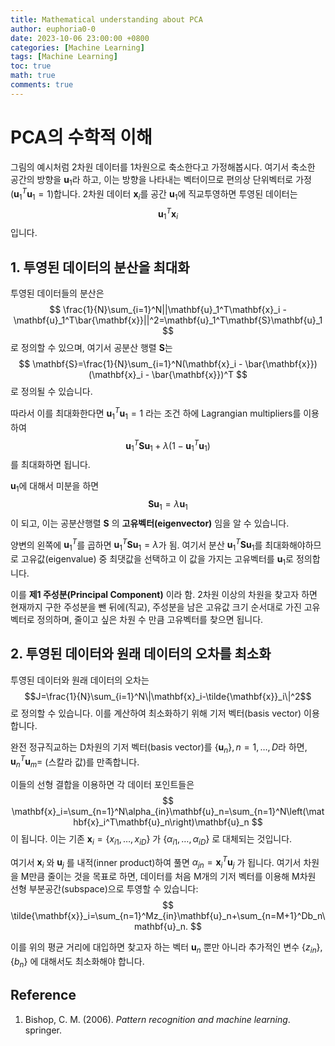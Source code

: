 ```yaml
---
title: Mathematical understanding about PCA
author: euphoria0-0
date: 2023-10-06 23:00:00 +0800
categories: [Machine Learning]
tags: [Machine Learning]
toc: true
math: true
comments: true
---
```


# PCA의 수학적 이해

그림의 예시처럼 2차원 데이터를 1차원으로 축소한다고 가정해봅시다. 여기서 축소한 공간의 방향을 $\mathbf{u}_1$라 하고, 이는 방향을 나타내는 벡터이므로 편의상 단위벡터로 가정($\mathbf{u}_1^T\mathbf{u}_1=1$)합니다. 2차원 데이터 $\mathbf{x}_i$를 공간 $\mathbf{u}_1$에 직교투영하면 투영된 데이터는 
$$
\mathbf{u}_1^T\mathbf{x}_i
$$
입니다.

## 1. 투영된 데이터의 분산을 최대화


투영된 데이터들의 분산은 
$$
\frac{1}{N}\sum_{i=1}^N||\mathbf{u}_1^T\mathbf{x}_i - \mathbf{u}_1^T\bar{\mathbf{x}}||^2=\mathbf{u}_1^T\mathbf{S}\mathbf{u}_1
$$
로 정의할 수 있으며, 여기서 공분산 행렬 $\mathbf{S}$는 
$$
\mathbf{S}=\frac{1}{N}\sum_{i=1}^N(\mathbf{x}_i - \bar{\mathbf{x}})(\mathbf{x}_i - \bar{\mathbf{x}})^T
$$
로 정의될 수 있습니다.

따라서 이를 최대화한다면 $\mathbf{u}_1^T\mathbf{u}_1=1$ 라는 조건 하에 Lagrangian multipliers를 이용하여 
$$
\mathbf{u}_1^T\mathbf{S}\mathbf{u}_1+\lambda(1-\mathbf{u}_1^T\mathbf{u}_1)
$$
를 최대화하면 됩니다.

$\mathbf{u}_1$에 대해서 미분을 하면 
$$
\mathbf{S}\mathbf{u}_1=\lambda\mathbf{u}_1
$$
이 되고, 이는 공분산행렬 $\mathbf{S}$ 의 __고유벡터(eigenvector)__ 임을 알 수 있습니다.

양변의 왼쪽에 $\mathbf{u}_1^T$를 곱하면 $\mathbf{u}_1^T\mathbf{S}\mathbf{u}_1=\lambda$가 됨.
여기서 분산 $\mathbf{u}_1^T\mathbf{S}\mathbf{u}_1$를 최대화해야하므로 고유값(eigenvalue) 중 최댓값을 선택하고 이 값을 가지는 고유벡터를 $\mathbf{u}_1$로 정의합니다.

이를 __제1 주성분(Principal Component)__ 이라 함. 2차원 이상의 차원을 찾고자 하면 현재까지 구한 주성분을 뺀 뒤에(직교), 주성분을 남은 고유값 크기 순서대로 가진 고유벡터로 정의하며, 줄이고 싶은 차원 수 만큼 고유벡터를 찾으면 됩니다.



## 2. 투영된 데이터와 원래 데이터의 오차를 최소화

투영된 데이터와 원래 데이터의 오차는 $$J=\frac{1}{N}\sum_{i=1}^N\|\mathbf{x}_i-\tilde{\mathbf{x}}_i\|^2$$로 정의할 수 있습니다. 이를 계산하여 최소화하기 위해 기저 벡터(basis vector) 이용합니다.

완전 정규직교하는 D차원의 기저 벡터(basis vector)를 $\{\mathbf{u}_n\}, n=1,\dots,D$라 하면, 
$\mathbf{u}_n^T\mathbf{u}_m=$
(스칼라 값)를 만족합니다.

이들의 선형 결합을 이용하면 각 데이터 포인트들은 
$$
\mathbf{x}_i=\sum_{n=1}^N\alpha_{in}\mathbf{u}_n=\sum_{n=1}^N\left(\mathbf{x}_i^T\mathbf{u}_n\right)\mathbf{u}_n
$$
이 됩니다. 이는 기존 
$\mathbf{x}_i=\{x_{i1},\dots,x_{iD}\}$
가 
$\{\alpha_{i1},\dots,\alpha_{iD}\}$
로 대체되는 것입니다. 

여기서 
$\mathbf{x}_i$
와 
$\mathbf{u}_j$
를 내적(inner product)하여 풀면 
$\alpha_{jn}=\mathbf{x}_i^T\mathbf{u}_j$
가 됩니다. 여기서 차원을 M만큼 줄이는 것을 목표로 하면, 데이터를 처음 M개의 기저 벡터를 이용해 M차원 선형 부분공간(subspace)으로 투영할 수 있습니다:
$$
\tilde{\mathbf{x}}_i=\sum_{n=1}^Mz_{in}\mathbf{u}_n+\sum_{n=M+1}^Db_n\mathbf{u}_n.
$$


이를 위의 평균 거리에 대입하면 찾고자 하는 벡터 
$\mathbf{u}_n$
 뿐만 아니라 추가적인 변수 
 $\{z_{in}\}, \{b_n\}$
 에 대해서도 최소화해야 합니다.


## Reference

1. Bishop, C. M. (2006). *Pattern recognition and machine learning*. springer.